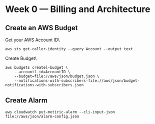 # Week 0 — Billing and Architecture

## Create an AWS Budget

Get your AWS Account ID\
```
aws sts get-caller-identity --query Account --output text
```

Create Budget\
```
aws budgets createl-budget \
    --accountl-id=AccountID \
    --budget=file://aws/json/budget.json \
    --notifications-with-subscribers-file://aws/json/budget-notifications-with-subscribers.json
```

## Create Alarm
```
aws cloudwatch put-metiric-alarm --cli-input-json file://aws/json/alarm-config.json
```